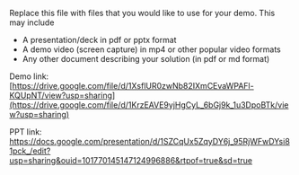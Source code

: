 Replace this file with files that you would like to use for your demo. This may include

- A presentation/deck in pdf or pptx format
- A demo video (screen capture) in mp4 or other popular video formats
- Any other document describing your solution (in pdf or md format)

Demo link:
[https://drive.google.com/file/d/1XsflUR0zwNb82IXmCEvaWPAFl-KQUpNT/view?usp=sharing](https://drive.google.com/file/d/1KrzEAVE9yjHgCyL_6bGj9k_1u3DpoBTk/view?usp=sharing)

PPT link:
https://docs.google.com/presentation/d/1SZCqUx5ZqyDY6j_95RjWFwDYsi81pck_/edit?usp=sharing&ouid=101770145147124996886&rtpof=true&sd=true
